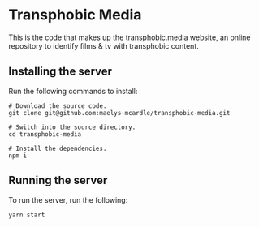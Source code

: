 # Transphobic Media

This is the code that makes up the transphobic.media website, an online
repository to identify films & tv with transphobic content.

## Installing the server

Run the following commands to install:

```
# Download the source code.
git clone git@github.com:maelys-mcardle/transphobic-media.git

# Switch into the source directory.
cd transphobic-media

# Install the dependencies.
npm i
```

## Running the server

To run the server, run the following:

```
yarn start
```
